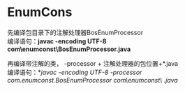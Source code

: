# EnumCons

先编译包目录下的注解处理器BosEnumProcessor  
编译语句：**javac -encoding UTF-8 com\enumconst\BosEnumProcessor.java**   


再编译带注解的类， -processor + 注解处理器的包位置+*.java  
编译语句：**javac -encoding UTF-8 -processor com.enumconst.BosEnumProcessor com\enumconst\ *.java**  
